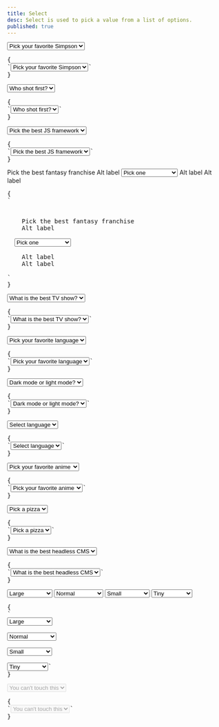 ```yaml
---
title: Select
desc: Select is used to pick a value from a list of options.
published: true
---
```


<script>
  import Component from "@components/Component.svelte"
</script>

<Component title="Select">
<select class="select w-full max-w-xs">
  <option disabled selected>Pick your favorite Simpson</option>
  <option>Homer</option>
  <option>Marge</option>
  <option>Bart</option>
  <option>Lisa</option>
  <option>Maggie</option>
</select>
<pre slot="html">{
`<select class="select w-full max-w-xs">
  <option disabled selected>Pick your favorite Simpson</option>
  <option>Homer</option>
  <option>Marge</option>
  <option>Bart</option>
  <option>Lisa</option>
  <option>Maggie</option>
</select>`
}</pre>
</Component>

<Component title="Select with border">
<select class="select w-full max-w-xs select-bordered">
  <option disabled selected>Who shot first?</option>
  <option>Han Solo</option>
  <option>Greedo</option>
</select>
<pre slot="html">{
`<select class="select w-full max-w-xs select-bordered">
  <option disabled selected>Who shot first?</option>
  <option>Han Solo</option>
  <option>Greedo</option>
</select>`
}</pre>
</Component>

<Component title="Ghost (no background)">
<select class="select w-full max-w-xs select-ghost">
  <option disabled selected>Pick the best JS framework</option>
  <option>Svelte</option>
  <option>Vue</option>
  <option>React</option>
</select>
<pre slot="html">{
`<select class="select w-full max-w-xs select-ghost">
  <option disabled selected>Pick the best JS framework</option>
  <option>Svelte</option>
  <option>Vue</option>
  <option>React</option>
</select>`
}</pre>
</Component>

<Component title="With form-control and labels">
<div class="form-control w-full max-w-xs">
  <label class="label">
    <span class="label-text">Pick the best fantasy franchise</span>
    <span class="label-text-alt">Alt label</span>
  </label>
  <select class="select select-bordered">
    <option disabled selected>Pick one</option>
    <option>Star Wars</option>
    <option>Harry Potter</option>
    <option>Lord of the Rings</option>
    <option>Planet of the Apes</option>
    <option>Star Trek</option>
  </select>
  <label class="label">
    <span class="label-text-alt">Alt label</span>
    <span class="label-text-alt">Alt label</span>
  </label>
</div>
<pre slot="html">{
`<div class="form-control w-full max-w-xs">
  <label class="label">
    <span class="label-text">Pick the best fantasy franchise</span>
    <span class="label-text-alt">Alt label</span>
  </label>
  <select class="select select-bordered">
    <option disabled selected>Pick one</option>
    <option>Star Wars</option>
    <option>Harry Potter</option>
    <option>Lord of the Rings</option>
    <option>Planet of the Apes</option>
    <option>Star Trek</option>
  </select>
  <label class="label">
    <span class="label-text-alt">Alt label</span>
    <span class="label-text-alt">Alt label</span>
  </label>
</div>`
}</pre>
</Component>

<Component title="Primary color">
<select class="select w-full max-w-xs select-primary">
  <option disabled selected>What is the best TV show?</option>
  <option>Game of Thrones</option>
  <option>Lost</option>
  <option>Breaking Bad</option>
  <option>Walking Dead</option>
</select>
<pre slot="html">{
`<select class="select w-full max-w-xs select-primary">
  <option disabled selected>What is the best TV show?</option>
  <option>Game of Thrones</option>
  <option>Lost</option>
  <option>Breaking Bad</option>
  <option>Walking Dead</option>
</select>`
}</pre>
</Component>

<Component title="Secondary color">
<select class="select w-full max-w-xs select-secondary">
  <option disabled selected>Pick your favorite language</option>
  <option>Java</option>
  <option>Go</option>
  <option>C</option>
  <option>C#</option>
  <option>C++</option>
  <option>Rust</option>
  <option>JavaScript</option>
  <option>Python</option>
</select>
<pre slot="html">{
`<select class="select w-full max-w-xs select-secondary">
  <option disabled selected>Pick your favorite language</option>
  <option>Java</option>
  <option>Go</option>
  <option>C</option>
  <option>C#</option>
  <option>C++</option>
  <option>Rust</option>
  <option>JavaScript</option>
  <option>Python</option>
</select>`
}</pre>
</Component>

<Component title="Accent color">
<select class="select w-full max-w-xs select-accent">
  <option disabled selected>Dark mode or light mode?</option>
  <option>Auto</option>
  <option>Dark mode</option>
  <option>Light mode</option>
</select>
<pre slot="html">{
`<select class="select w-full max-w-xs select-accent">
  <option disabled selected>Dark mode or light mode?</option>
  <option>Auto</option>
  <option>Dark mode</option>
  <option>Light mode</option>
</select>`
}</pre>
</Component>

<Component title="Info color">
<select class="select w-full max-w-xs select-info">
  <option disabled selected>Select language</option>
  <option>English</option>
  <option>Japanese</option>
  <option>Italian</option>
</select>
<pre slot="html">{
`<select class="select w-full max-w-xs select-info">
  <option disabled selected>Select language</option>
  <option>English</option>
  <option>Japanese</option>
  <option>Italian</option>
</select>`
}</pre>
</Component>

<Component title="Success color">
<select class="select w-full max-w-xs select-success">
  <option disabled selected>Pick your favorite anime</option>
  <option>One Piece</option>
  <option>Naruto</option>
  <option>Death Note</option>
  <option>Attack on Titan</option>
  <option>Bleach</option>
  <option>Fullmetal Alchemist</option>
  <option>Jojo's Bizarre Adventure</option>
</select>
<pre slot="html">{
`<select class="select w-full max-w-xs select-success">
  <option disabled selected>Pick your favorite anime</option>
  <option>One Piece</option>
  <option>Naruto</option>
  <option>Death Note</option>
  <option>Attack on Titan</option>
  <option>Bleach</option>
  <option>Fullmetal Alchemist</option>
  <option>Jojo's Bizarre Adventure</option>
</select>`
}</pre>
</Component>

<Component title="Warning color">
<select class="select w-full max-w-xs select-warning">
  <option disabled selected>Pick a pizza</option>
  <option>Cheese</option>
  <option>Veggie</option>
  <option>Pepperoni</option>
  <option>Margherita</option>
  <option>Hawaiian</option>
</select>
<pre slot="html">{
`<select class="select w-full max-w-xs select-warning">
  <option disabled selected>Pick a pizza</option>
  <option>Cheese</option>
  <option>Veggie</option>
  <option>Pepperoni</option>
  <option>Margherita</option>
  <option>Hawaiian</option>
</select>`
}</pre>
</Component>

<Component title="Error color">
<select class="select w-full max-w-xs select-error">
  <option disabled selected>What is the best headless CMS</option>
  <option>Strapi</option>
  <option>Ghost</option>
  <option>Netlify CMS</option>
  <option>Sanity</option>
</select>
<pre slot="html">{
`<select class="select w-full max-w-xs select-error">
  <option disabled selected>What is the best headless CMS</option>
  <option>Strapi</option>
  <option>Ghost</option>
  <option>Netlify CMS</option>
  <option>Sanity</option>
</select>`
}</pre>
</Component>

<Component title="Sizes">
<div class="flex flex-col gap-4 w-full items-center">
  <select class="select select-bordered select-lg w-full max-w-xs">
    <option disabled selected>Large</option>
    <option>Large Apple</option>
    <option>Large Orange</option>
    <option>Large Tomato</option>
  </select>
  <select class="select select-bordered w-full max-w-xs">
    <option disabled selected>Normal</option>
    <option>Normal Apple</option>
    <option>Normal Orange</option>
    <option>Normal Tomato</option>
  </select>
  <select class="select select-bordered select-sm w-full max-w-xs">
    <option disabled selected>Small</option>
    <option>Small Apple</option>
    <option>Small Orange</option>
    <option>Small Tomato</option>
  </select>
  <select class="select select-bordered select-xs w-full max-w-xs">
    <option disabled selected>Tiny</option>
    <option>Tiny Apple</option>
    <option>Tiny Orange</option>
    <option>Tiny Tomato</option>
  </select>
</div>
<pre slot="html">{
`<!-- lg -->
<select class="select select-bordered select-lg w-full max-w-xs">
  <option disabled selected>Large</option>
  <option>Large Apple</option>
  <option>Large Orange</option>
  <option>Large Tomato</option>
</select>
<!-- md -->
<select class="select select-bordered w-full max-w-xs">
  <option disabled selected>Normal</option>
  <option>Normal Apple</option>
  <option>Normal Orange</option>
  <option>Normal Tomato</option>
</select>
<!-- sm -->
<select class="select select-bordered select-sm w-full max-w-xs">
  <option disabled selected>Small</option>
  <option>Small Apple</option>
  <option>Small Orange</option>
  <option>Small Tomato</option>
</select>
<!-- xs -->
<select class="select select-bordered select-xs w-full max-w-xs">
  <option disabled selected>Tiny</option>
  <option>Tiny Apple</option>
  <option>Tiny Orange</option>
  <option>Tiny Tomato</option>
</select>`
}</pre>
</Component>

<Component title="Disabled">
<select class="select w-full max-w-xs" disabled>
  <option>You can't touch this</option>
</select>
<pre slot="html">{
`<select class="select w-full max-w-xs" disabled>
  <option>You can't touch this</option>
</select>`
}</pre>
</Component>
